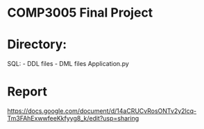 # COMP3005 Final Project

# Directory:
  SQL:
    - DDL files 
    - DML files
  Application.py

# Report
https://docs.google.com/document/d/14aCRUCvRosONTv2y2lcq-Tm3FAhExwwfeeKkfyyg8_k/edit?usp=sharing
